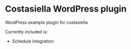 # Costasiella WordPress plugin

WordPress example plugin for costasiella

Currently included is:

- Schedule integration
